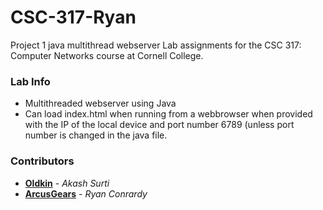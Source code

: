 # CSC-317-Ryan
Project 1 java multithread webserver
Lab assignments for the CSC 317: Computer Networks course at Cornell College.

### Lab Info
+ Multithreaded webserver using Java
+ Can load index.html when running from a webbrowser when provided with the IP of the local device and port number 6789 (unless port number is changed in the java file.
### Contributors

+ **[Oldkin](https://github.com/Oldkin)** - *Akash Surti*
+ **[ArcusGears](https://github.com/ArcusGears)** - *Ryan Conrardy*
